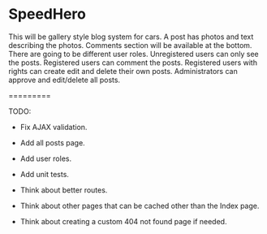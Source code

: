 SpeedHero
=========

This will be gallery style blog system for cars. A post has photos and text describing the photos. Comments section will be available at the bottom. There are going to be different user roles. Unregistered users can only see the posts. Registered users can comment the posts. Registered users with rights can create edit and delete their own posts. Administrators can approve and edit/delete all posts.

=========

TODO:
- Fix AJAX validation.

- Add all posts page.
- Add user roles.
- Add unit tests.

- Think about better routes.
- Think about other pages that can be cached other than the Index page.
- Think about creating a custom 404 not found page if needed.

